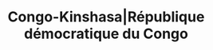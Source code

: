 ---
title: Congo-Kinshasa|République démocratique du Congo
description: 'Pays : Congo-Kinshasa|République démocratique du Congo'
---